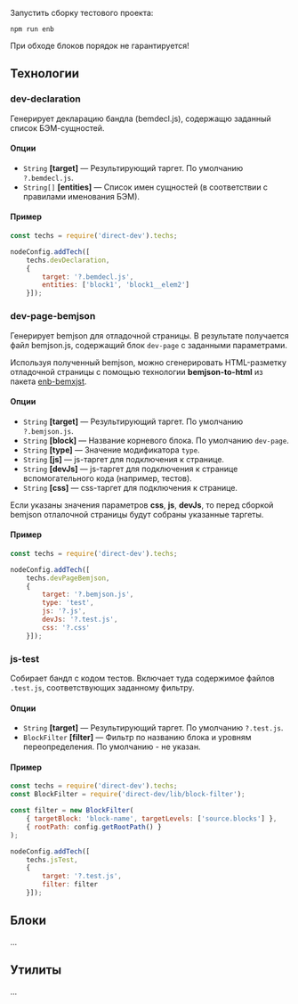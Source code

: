 Запустить сборку тестового проекта:
```
npm run enb
```

При обходе блоков порядок не гарантируется!


## Технологии

### dev-declaration

Генерирует декларацию бандла (bemdecl.js), содержащю заданный список БЭМ-сущностей.

#### Опции

- `String` **[target]** — Результирующий таргет. По умолчанию `?.bemdecl.js`.
- `String[]` **[entities]** — Список имен сущностей (в соответствии с правилами именования БЭМ).

#### Пример

```js
const techs = require('direct-dev').techs;

nodeConfig.addTech([
    techs.devDeclaration, 
    {
        target: '?.bemdecl.js',
        entities: ['block1', 'block1__elem2']
    }]);
```

### dev-page-bemjson

Генерирует bemjson для отладочной страницы. В результате получается файл bemjson.js, содержащий блок `dev-page` с заданными параметрами.

Используя полученный bemjson, можно сгенерировать HTML-разметку отладочной страницы с помощью технологии **bemjson-to-html** из пакета [enb-bemxjst](https://github.com/enb/enb-bemxjst/blob/master/api.ru.md#bemjson-to-html).

#### Опции

- `String` **[target]** — Результирующий таргет. По умолчанию `?.bemjson.js`.
- `String` **[block]** — Название корневого блока. По умолчанию `dev-page`.
- `String` **[type]** — Значение модификатора `type`.
- `String` **[js]** — js-таргет для подключения к странице.
- `String` **[devJs]** — js-таргет для подключения к странице вспомогательного кода (например, тестов).
- `String` **[css]** — css-таргет для подключения к странице.

Если указаны значения параметров **css**, **js**, **devJs**,  то перед сборкой bemjson отлалочной страницы будут собраны указанные таргеты. 

#### Пример

```js
const techs = require('direct-dev').techs;

nodeConfig.addTech([
    techs.devPageBemjson, 
    {
        target: '?.bemjson.js',
        type: 'test',
        js: '?.js',
        devJs: '?.test.js',
        css: '?.css'
    }]);
```

### js-test

Собирает бандл с кодом тестов. Включает туда содержимое файлов `.test.js`, соответствующих заданному фильтру. 

#### Опции

- `String` **[target]** — Результирующий таргет. По умолчанию `?.test.js`.
- `BlockFilter` **[filter]** — Фильтр по названию блока и уровням переопределения. По умолчанию - не указан.

#### Пример
```javascript
const techs = require('direct-dev').techs;
const BlockFilter = require('direct-dev/lib/block-filter');

const filter = new BlockFilter(
    { targetBlock: 'block-name', targetLevels: ['source.blocks'] },
    { rootPath: config.getRootPath() }
);

nodeConfig.addTech([
    techs.jsTest, 
    { 
        target: '?.test.js', 
        filter: filter 
    }]);
```
 
## Блоки

...

## Утилиты

...
